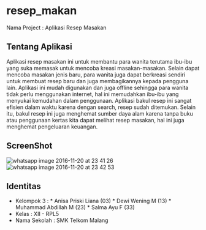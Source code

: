 # resep_makan
Nama Project : Aplikasi Resep Masakan

## Tentang Aplikasi
Aplikasi resep masakan ini untuk membantu para wanita terutama ibu-ibu yang suka memasak untuk mencoba kreasi masakan-masakan. Selain dapat mencoba masakan jenis baru, para wanita juga dapat berkreasi sendiri untuk membuat resep baru dan juga membagikannya kepada pengguna lain. Aplikasi ini mudah digunakan dan juga offline sehingga para wanita tidak perlu menggunakan internet, hal ini memudahkan ibu-ibu yang menyukai kemudahan dalam penggunaan. Aplikasi bakul resep ini sangat efisien dalam waktu karena dengan search, resep sudah ditemukan. Selain itu, bakul resep ini juga menghemat sumber daya alam karena tanpa buku atau penggunaan kertas kita dapat melihat resep masakan, hal ini juga menghemat pengeluaran keuangan.

## ScreenShot
![whatsapp image 2016-11-20 at 23 41 26](https://cloud.githubusercontent.com/assets/22869870/20465041/f341cfd2-af86-11e6-9440-cb009e531ef5.jpeg)
![whatsapp image 2016-11-20 at 23 42 53](https://cloud.githubusercontent.com/assets/22869870/20465042/f3488b92-af86-11e6-848c-19966eeb67eb.jpeg)

## Identitas
* Kelompok 3   : * Anisa Priski Liana (03)
                 * Dewi Wening M (13)
                 * Muhammad Abdillah M (23)
                 * Salma Ayu F (33)
* Kelas        : XII - RPL5
* Nama Sekolah : SMK Telkom Malang
